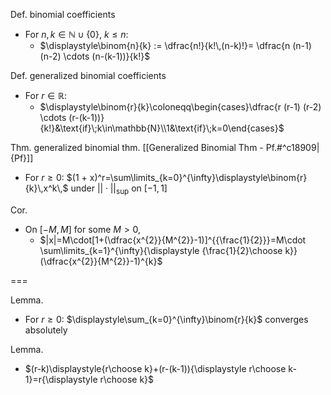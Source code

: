 
Def. binomial coefficients
- For $n,\,k\in \mathbb{N} \cup \{0\}$, $k\leq n$:
	- $\displaystyle\binom{n}{k} := \dfrac{n!}{k!\,(n-k)!}= \dfrac{n (n-1) (n-2) \cdots (n-(k-1))}{k!}$

Def. generalized binomial coefficients
- For $r\in\mathbb{R}$:
	- $\displaystyle\binom{r}{k}\coloneqq\begin{cases}\dfrac{r (r-1) (r-2) \cdots (r-(k-1))}{k!}&\text{if}\;k\in\mathbb{N}\\1&\text{if}\;k=0\end{cases}$

Thm. generalized binomial thm.  [[Generalized Binomial Thm - Pf.#^c18909|{Pf}]]
- For $r\geq 0$:  $(1 + x)^r=\sum\limits_{k=0}^{\infty}\displaystyle\binom{r}{k}\,x^k\,$ under $||\cdot||_{\sup}$ on $[-1,\,1]$

Cor.
- On $[-M,\,M]$ for some $M>0$,
	- $|x|=M\cdot[1+(\dfrac{x^{2}}{M^{2}}-1)]^{{\frac{1}{2}}}=M\cdot \sum\limits_{k=1}^{\infty}{\displaystyle {\frac{1}{2}\choose k}}(\dfrac{x^{2}}{M^{2}}-1)^{k}$

===

Lemma.
- For $r\geq 0$:  $\displaystyle\sum_{k=0}^{\infty}\binom{r}{k}$  converges absolutely

Lemma.
- $(r-k)\displaystyle{r\choose k}+(r-(k-1)){\displaystyle r\choose k-1}=r{\displaystyle r\choose k}$
